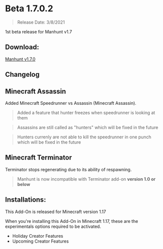 # Beta 1.7.0.2
> Release Date: 3/8/2021

1st beta release for Manhunt v1.7

## Download:
[Manhunt v1.7.0](https://cdn.discordapp.com/attachments/571863283657867294/872084025580347392/manhunt_v1.7.0.2.mcaddon)

## Changelog
## Minecraft Assassin
Added Minecraft Speedrunner vs Assassin (Minecraft Assassin).
> Added a feature that hunter freezes when speedrunner is looking at them

> Assassins are still called as "hunters" which will be fixed in the future

> Hunters currenly are not able to kill the speedrunner in one punch which will be fixed in the future
## Minecraft Terminator
Terminator stops regenerating due to its ability of respawning.
> Manhunt is now incompatible with Terminator add-on **version 1.0 or below**

## Installations:
This Add-On is released for Minecraft version 1.17
 
When you're installing this Add-On in Minecraft 1.17, these are the experimentals options required to be activated.
- Holiday Creator Features
- Upcoming Creator Features